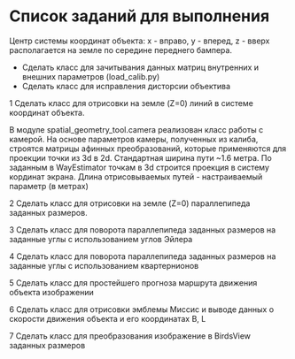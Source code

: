 # Список заданий для выполнения
Центр системы координат объекта: x - вправо, у - вперед, z - вверх располагается на земле по середине переднего бампера. 

- Сделать класс для зачитывания данных матриц внутренних и внешних параметров (load_calib.py)  
- Сделать класс для исправления дисторсии объектива

1 Сделать класс для отрисовки на земле (Z=0) линий в системе координат объекта.

В модуле spatial_geometry_tool.camera реализован класс работы с камерой.
На основе параметров камеры, полученных из калиба, строятся матрицы афинных преобразований,
которые применяются для проекции точки из 3d в 2d.
Стандартная ширина пути ~1.6 метра. По заданным в WayEstimator точкам в 3d
строится проекция в систему кординат экрана.
Длина отрисовываемых путей - настраиваемый параметр (в метрах)

2 Сделать класс для отрисовки на земле (Z=0) параллепипеда заданных размеров.

3 Сделать класс для поворота параллепипеда заданных размеров на заданные углы с использованием углов Эйлера

4 Сделать класс для поворота параллепипеда заданных размеров на заданные углы с использованием квартернионов

5 Сделать класс для простейшего прогноза маршрута движения объекта изображении

6 Сделать класс для отрисовки эмблемы Миссис и выводе данных о скорости движения объекта и его координатах B, L

7 Сделать класс для преобразования изображение в BirdsView заданных размеров
